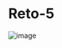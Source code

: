 # Reto-5
![image](https://user-images.githubusercontent.com/111003190/188500924-f401e0ab-2028-4a3c-8f07-a682a0715ee7.png)
